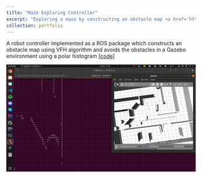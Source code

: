 ```yaml
---
title: "Maze Exploring Controller"
excerpt: "Exploring a maze by constructing an obstacle map <a href='https://github.com/matinaghaei/Maze-Exploring-Controller'>[code]</a><br/><br/><img src='/images/maze.gif' style='max-width=75%'>"
collection: portfolio
---
```


A robot controller implemented as a ROS package which constructs an obstacle map using VFH algorithm and avoids the obstacles in a Gazebo environment using a polar histogram [[code](https://github.com/matinaghaei/Maze-Exploring-Controller)]

![](/images/maze.gif)
